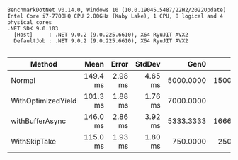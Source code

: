 ```

BenchmarkDotNet v0.14.0, Windows 10 (10.0.19045.5487/22H2/2022Update)
Intel Core i7-7700HQ CPU 2.80GHz (Kaby Lake), 1 CPU, 8 logical and 4 physical cores
.NET SDK 9.0.103
  [Host]     : .NET 9.0.2 (9.0.225.6610), X64 RyuJIT AVX2
  DefaultJob : .NET 9.0.2 (9.0.225.6610), X64 RyuJIT AVX2


```
| Method             | Mean     | Error   | StdDev  | Gen0      | Gen1      | Gen2     | Allocated |
|------------------- |---------:|--------:|--------:|----------:|----------:|---------:|----------:|
| Normal             | 149.4 ms | 2.98 ms | 4.65 ms | 5000.0000 | 1500.0000 | 500.0000 |  30.65 MB |
| WithOptimizedYield | 101.3 ms | 1.88 ms | 1.76 ms | 7000.0000 |         - |        - |  21.01 MB |
| withBufferAsync    | 146.0 ms | 2.86 ms | 3.92 ms | 5333.3333 | 1666.6667 | 666.6667 |  31.71 MB |
| WithSkipTake       | 115.0 ms | 1.93 ms | 1.80 ms |  750.0000 |  250.0000 |        - |   4.36 MB |
